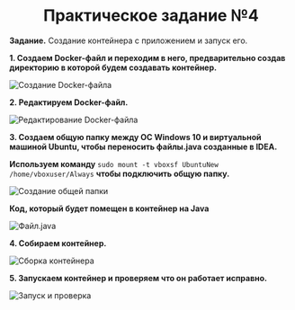 # **<center>Практическое задание №4</center>**

**Задание.** Создание контейнера с приложением и запуск его.

**1. Создаем Docker-файл и переходим в него, предварительно 
создав директорию в которой будем создавать контейнер.**

![Создание Docker-файла](https://i.ibb.co/j6rwDMv/1.png)

**2. Редактируем Docker-файл.**

![Редактирование Docker-файла](https://i.ibb.co/L9NtRQF/1-1.png)

**3. Создаем общую папку между ОС Windows 10 и виртуальной машиной
Ubuntu, чтобы переносить файлы.java созданные в IDEA.**

**Используем команду** `sudo mount -t vboxsf UbuntuNew /home/vboxuser/Always`
**чтобы подключить общую папку.**

![Создание общей папки](https://i.ibb.co/q5JsQ4x/2-1.png)

**Код, который будет помещен в контейнер на Java**

![Файл.java](https://i.ibb.co/s1yFY9h/2-Java.png)

**4. Собираем контейнер.**

![Сборка контейнера](https://i.ibb.co/3d4g4nX/4.png)

**5. Запускаем контейнер и проверяем что он работает исправно.**

![Запуск и проверка](https://i.ibb.co/smTG8mQ/5.png)










